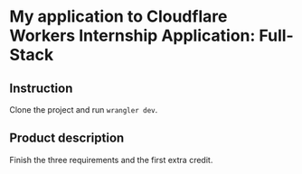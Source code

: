# My application to Cloudflare Workers Internship Application: Full-Stack

## Instruction

Clone the project and run `wrangler dev`.

## Product description

Finish the three requirements and the first extra credit.

